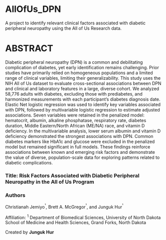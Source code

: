 # AllOfUs_DPN
A project to identify relevant clinical factors associated with diabetic peripheral neuropathy using the All of Us Research data.

# ABSTRACT
Diabetic peripheral neuropathy (DPN) is a common and debilitating complication of diabetes, yet early identification remains challenging. Prior studies have primarily relied on homogeneous populations and a limited range of clinical variables, limiting their generalizability. This study uses the NIH All of Us dataset to evaluate cross-sectional associations between DPN and clinical and laboratory features in a large, diverse cohort. We analyzed 58,776 adults with diabetes, excluding those with prediabetes, and harmonized measurements with each participant’s diabetes diagnosis date. Elastic Net logistic regression was used to identify key variables associated with DPN, followed by multivariable logistic regression to estimate adjusted associations. Seven variables were retained in the penalized model: hematocrit, albumin, alkaline phosphatase, respiratory rate, diabetes duration, Middle Eastern/North African (ME/NA) race, and vitamin D deficiency. In the multivariable analysis, lower serum albumin and vitamin D deficiency demonstrated the strongest associations with DPN. Common diabetes markers like HbA1c and glucose were excluded in the penalized model but remained significant in full models. These findings reinforce associations between known and emerging risk factors and demonstrate the value of diverse, population-scale data for exploring patterns related to diabetic complications.


### Title: Risk Factors Associated with Diabetic Peripheral Neuropathy in the All of Us Program
### Authors
Christianah Jemiyo<sup>¹</sup>, Brett A. McGregor<sup>¹</sup>, and Junguk Hur<sup>¹</sup>

Affiliation:
<sup>1</sup> Department of Biomedical Sciences, University of North Dakota School of Medicine and Health Sciences, Grand Forks, North Dakota

Created by **Junguk Hur** 
